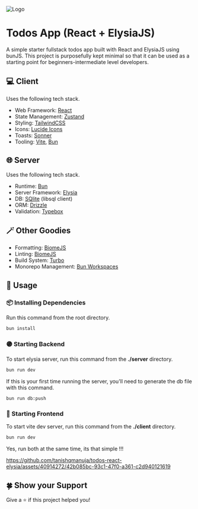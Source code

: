 ![Logo](https://raw.github.com/tanishqmanuja/static/main/banners/todos-react-elysia.webp?maxAge=2592000)

# Todos App (React + ElysiaJS)

A simple starter fullstack todos app built with React and ElysiaJS using bunJS. This project is purposefully kept minimal so that it can be used as a starting point for beginners-intermediate level developers.

## 💻 Client

Uses the following tech stack.

- Web Framework: [React](https://react.dev)
- State Management: [Zustand](https://github.com/pmndrs/zustand)
- Styling: [TailwindCSS](https://tailwindcss.com)
- Icons: [Lucide Icons](https://lucide.dev)
- Toasts: [Sonner](https://sonner.emilkowal.ski/)
- Tooling: [Vite](https://vitejs.dev), [Bun](https://bun.sh)


## 🌐 Server

Uses the following tech stack.

- Runtime: [Bun](https://bun.sh)
- Server Framework: [Elysia](https://elysiajs.com)
- DB: [SQlite](https://sqlite.org) (libsql client)
- ORM: [Drizzle](https://orm.drizzle.team)
- Validation: [Typebox](https://github.com/sinclairzx81/typebox)

## 🪄 Other Goodies

- Formatting: [BiomeJS](https://biomejs.dev)
- Linting: [BiomeJS](https://biomejs.dev)
- Build System: [Turbo](https://turbo.build)
- Monorepo Management: [Bun Workspaces](https://bun.sh/docs/install/workspaces)

## 🚀 Usage

### 📦 Installing Dependencies

Run this command from the root directory.

```sh
bun install
```

### 🟣 Starting Backend

To start elysia server, run this command from the **./server** directory.

```sh
bun run dev
```

If this is your first time running the server, you'll need to generate the db file with this command.

```sh
bun run db:push
```

### 🔵 Starting Frontend

To start vite dev server, run this command from the **./client** directory.

```sh
bun run dev
```

Yes, run both at the same time, its that simple !!!

https://github.com/tanishqmanuja/todos-react-elysia/assets/40914272/42b085bc-93c1-47f0-a361-c2d940121619

## 🍀 Show your Support

Give a ⭐️ if this project helped you!
